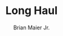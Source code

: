 ---
title: "Long Haul"
github: https://github.com/brianmaierjr/long-haul
demo: http://brianmaierjr.com/long-haul/
author: Brian Maier Jr.
ssg:
  - Jekyll
cms:
  - No Cms
---